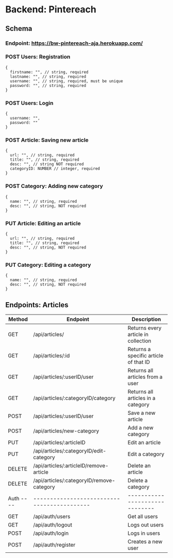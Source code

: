 # Backend: Pintereach

## Schema

### Endpoint: https://bw-pintereach-aja.herokuapp.com/

### POST Users: Registration

```
{
  firstname: "", // string, required
  lastname: "", // string, required
  username: "", // string, required, must be unique
  password: "", // string, required
}
```

### POST Users: Login

```
{
  username: "",
  password: ""
}
```

### POST Article: Saving new article

```
{
  url: "", // string, required
  title: "", // string, required
  desc: "", // string NOT required
  categoryID: NUMBER // integer, required
}
```

### POST Category: Adding new category

```
{
  name: "", // string, required
  desc: "", // string, NOT required
}
```

### PUT Article: Editing an article

```
{
  url: "", // string, required
  title: "", // string, required
  desc: "", // string, NOT required
}
```

### PUT Category: Editing a category

```
{
  name: "", // string, required
  desc: "", // string, NOT required
}
```

## Endpoints: Articles

| Method    | Endpoint                                    | Description                           |
| --------- | ------------------------------------------- | ------------------------------------- |
| GET       | /api/articles/                              | Returns every article in collection   |
| GET       | /api/articles/:id                           | Returns a specific article of that ID |
| GET       | /api/articles/:userID/user                  | Returns all articles from a user      |
| GET       | /api/articles/:categoryID/category          | Returns all articles in a category    |
| POST      | /api/articles/:userID/user                  | Save a new article                    |
| POST      | /api/articles/new-category                  | Add a new category                    |
| PUT       | /api/articles/:articleID                    | Edit an article                       |
| PUT       | /api/articles/:categoryID/edit-category     | Edit a category                       |
| DELETE    | /api/articles/:articleID/remove-article     | Delete an article                     |
| DELETE    | /api/articles/:categoryID/remove-category   | Delete a category                     |
| Auth ---- | ------------------------------------------- | ------------------------------        |
| GET       | /api/auth/users                             | Get all users                         |
| GET       | /api/auth/logout                            | Logs out users                        |
| POST      | /api/auth/login                             | Logs in users                         |
| POST      | /api/auth/register                          | Creates a new user                    |
